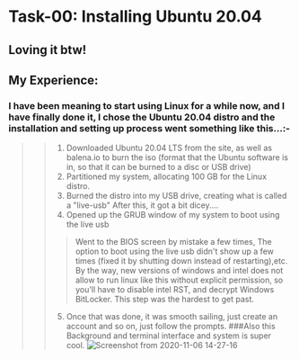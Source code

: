 # Task-00: Installing Ubuntu 20.04
## Loving it btw!
## My Experience:
### I have been meaning to start using Linux for a while now, and I have finally done it, I chose the Ubuntu 20.04 distro and the installation and setting up process went something like this...:-
>>1. Downloaded Ubuntu 20.04 LTS from the site, as well as balena.io to burn the iso (format that the Ubuntu software is in, so that it can be burned to a disc or USB drive)
>>2. Partitioned my system, allocating 100 GB for the Linux distro.
>>3. Burned the distro into my USB drive, creating what is called a "live-usb" 
After this, it got a bit dicey....
>>4. Opened up the GRUB window of my system to boot using the live usb
>>>Went to the BIOS screen by mistake a few times, The option to boot using the live usb didn't show up a few times (fixed it by shutting down instead of restarting),etc.
>>> By the way, new versions of windows and intel does not allow to run linux like this without explicit permission, so you'll have to disable intel RST, and decrypt Windows BitLocker.
>>> This step was the hardest to get past.
>>5. Once that was done, it was smooth sailing, just create an account and so on, just follow the prompts.
###Also this Background and terminal interface and system is super cool.
![Screenshot from 2020-11-06 14-27-16](https://user-images.githubusercontent.com/73750950/98346616-3ee12080-203c-11eb-8568-33f59a0e5052.png)

